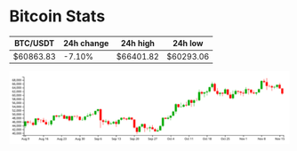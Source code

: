 # Bitcoin Stats

BTC/USDT|24h change|24h high|24h low|
|---|---|---|---|
|$60863.83|-7.10%|$66401.82|$60293.06|

<img src="./chart.svg">
